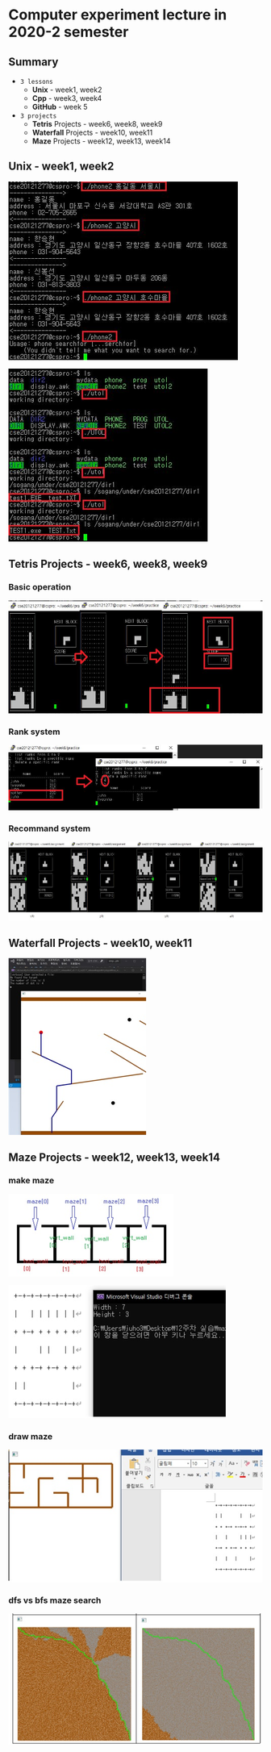 # Computer experiment lecture in 2020-2 semester



## Summary

- `3 lessons`
  - **Unix** - week1, week2
  - **Cpp** - week3, week4
  - **GitHub** - week 5
- `3 projects`
  - **Tetris** Projects - week6, week8, week9
  - **Waterfall** Projects - week10, week11
  - **Maze** Projects - week12, week13, week14





## **Unix** - week1, week2

  ![img](./imgs_for_docs/unix.jpg) 

  ![그림입니다.원본 그림의 이름: CLP00004a900002.bmp원본 그림의 크기: 가로 395pixel, 세로 343pixel](./imgs_for_docs/unix2.jpg)  





## Tetris Projects - week6, week8, week9

### Basic operation 

![tetris1](./imgs_for_docs/tetris1.jpg)



### Rank system

![tetris2](./imgs_for_docs/tetris2.jpg)



### Recommand system

![tetris3](./imgs_for_docs/tetris3.jpg)



## **Waterfall** Projects - week10, week11

![waterfall](./imgs_for_docs/waterfall.jpg)



## **Maze** Projects - week12, week13, week14

### make maze

![maze0](./imgs_for_docs/maze0.jpg)

![maze1](./imgs_for_docs/maze1.jpg)



### draw maze

![maze2](./imgs_for_docs/maze2.jpg)



### dfs vs bfs maze search

![maze3](./imgs_for_docs/maze3.jpg)

